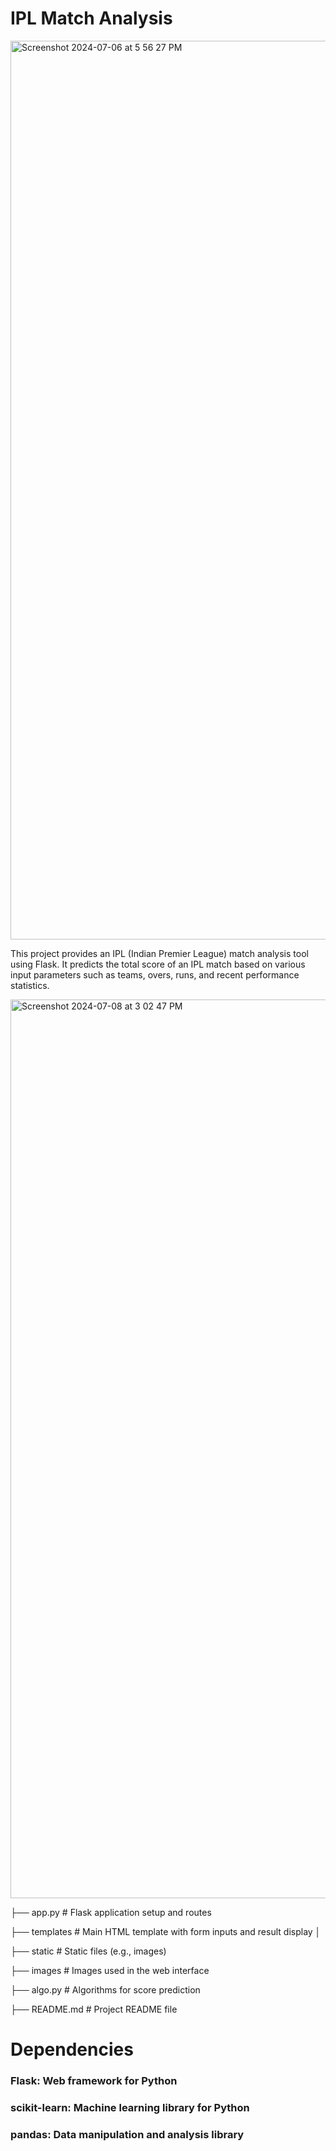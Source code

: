 # IPL Match Analysis


<img width="1438" alt="Screenshot 2024-07-06 at 5 56 27 PM" src="https://github.com/itzayush21/IPL_SCORE_WEBSITE/assets/123325069/ae3738ff-9dfb-431d-9b2e-74bd46b4f90a">



This project provides an IPL (Indian Premier League) match analysis tool using Flask. It predicts the total score of an IPL match based on various input parameters such as teams, overs, runs, and recent performance statistics.



<img width="1438" alt="Screenshot 2024-07-08 at 3 02 47 PM" src="https://github.com/itzayush21/IPL_SCORE_WEBSITE/assets/123325069/f131766c-0b2a-455c-b9c8-4dfbc783f833">






├── app.py               # Flask application setup and routes

├── templates            # Main HTML template with form inputs and result display
│        

├── static     # Static files (e.g., images)

   ├── images           # Images used in the web interface

├── algo.py              # Algorithms for score prediction

├── README.md            # Project README file



# Dependencies
### Flask: Web framework for Python
### scikit-learn: Machine learning library for Python
### pandas: Data manipulation and analysis library





